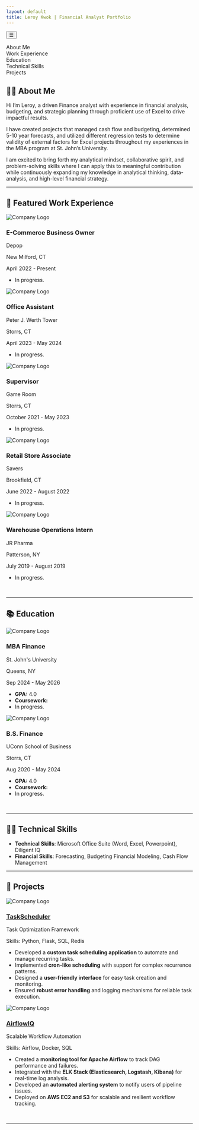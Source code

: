 ```yaml
---
layout: default
title: Leroy Kwok | Financial Analyst Portfolio
---
```


<!-- Toggle Button -->
<button id="toc-toggle" class="toc-toggle-btn">☰</button>

<!-- TOC Container -->
<div class="toc-container hidden" id="toc">
    <ul>
        <li><a href="#about">About Me</a></li>
        <li><a href="#work-experience">Work Experience</a></li>
        <li><a href="#education">Education</a></li>
        <li><a href="#technical-skills">Technical Skills</a></li>
        <li><a href="#projects">Projects</a></li>
        <!-- <li><a href="#blog">Blog</a></li> -->
    </ul>
</div>

## <a id="about"></a>👨‍💻 About Me

<!-- ![Profile Picture](assets/images/profile.jpg) -->
Hi I’m Leroy, a driven Finance analyst with experience in financial analysis, budgeting, and strategic planning through proficient use of Excel to drive impactful results.  

I have created projects that managed cash flow and budgeting, determined 5-10 year forecasts, and utilized different regression tests to determine validity of external factors for Excel projects throughout my experiences in the MBA program at St. John’s University. 

I am excited to bring forth my analytical mindset, collaborative spirit, and problem-solving skills where I can apply this to meaningful contribution while continuously expanding my knowledge in analytical thinking, data-analysis, and high-level financial strategy. 

---

## <a id="work-experience"></a>💼 Featured Work Experience

<div class="card-container">
   <div class="card" onclick="toggleCard(this)">
    <div class="card-front">
      <img src="assets/images/depop.png" alt="Company Logo" class="company-logo">
      <h3>E-Commerce Business Owner</h3>
      <p>Depop</p>
      <p class="location">New Milford, CT</p>
      <p class="time">April 2022 - Present</p>
    </div>
    <div class="card-back">
    <ul>
        <li>In progress.</li>
    </ul>
    </div>
  </div>
  
  <div class="card" onclick="toggleCard(this)">
    <div class="card-front">
      <img src="assets/images/uconn.png" alt="Company Logo" class="company-logo">
      <h3>Office Assistant</h3>
      <p>Peter J. Werth Tower</p>
      <p class="location">Storrs, CT</p>
      <p class="time">April 2023 - May 2024</p>
    </div>
    <div class="card-back">
    <ul>
        <li>In progress.</li>
    </ul>
    </div>
  </div>

  <div class="card" onclick="toggleCard(this)">
    <div class="card-front">
      <img src="assets/images/uconn.png" alt="Company Logo" class="company-logo">
      <h3>Supervisor</h3>
      <p>Game Room</p>
      <p class="location">Storrs, CT</p>
      <p class="time">October 2021 - May 2023</p>
    </div>
    <div class="card-back">
    <ul>
        <li>In progress.</li>
    </ul>
    </div>
  </div>
  
  <div class="card" onclick="toggleCard(this)">
    <div class="card-front">
      <img src="assets/images/savers.png" alt="Company Logo" class="company-logo">
      <h3>Retail Store Associate</h3>
      <p>Savers</p>
      <p class="location">Brookfield, CT</p>
      <p class="time">June 2022 - August 2022</p>
    </div>
    <div class="card-back">
    <ul>
        <li>In progress.</li>
    </ul>
    </div>
  </div>

  <div class="card" onclick="toggleCard(this)">
    <div class="card-front">
      <img src="assets/images/jrpharma.png" alt="Company Logo" class="company-logo">
      <h3>Warehouse Operations Intern</h3>
      <p>JR Pharma</p>
      <p class="location">Patterson, NY</p>
      <p class="time">July 2019 - August 2019</p>
    </div>
    <div class="card-back">
    <ul>
        <li>In progress.</li>
    </ul>
    </div>
  </div>
</div>

&nbsp;

---

## <a id="education"></a>📚 Education

<div class="card-container">
 <div class="card" onclick="toggleCard(this)">
    <div class="card-front">
      <img src="assets/images/stjohns.png" alt="Company Logo" class="company-logo">
      <h3>MBA Finance</h3>
      <p>St. John's University</p>
      <p class="location">Queens, NY</p>
      <p class="time">Sep 2024 - May 2026</p>
    </div>
    <div class="card-back">
    <ul>
        <li><strong>GPA:</strong> 4.0</li>
        <li><strong>Coursework:</strong></li>
        <!-- <li><strong>Coursework:</strong> Bioinformatics Programming, Computational Methods in Bioinformatics, Algorithms, Statistics for Bioinformatics.</li> -->
        <li>In progress.</li>
    </ul>
    </div>
  </div>
  
  <div class="card" onclick="toggleCard(this)">
    <div class="card-front">
      <img src="assets/images/uconn-business.png" alt="Company Logo" class="company-logo">
      <h3>B.S. Finance</h3>
      <p>UConn School of Business</p>
      <p class="location">Storrs, CT</p>
      <p class="time">Aug 2020 - May 2024</p>
    </div>
    <div class="card-back">
    <ul>
        <li><strong>GPA:</strong> 4.0</li>
        <li><strong>Coursework:</strong></li>
        <li>In progress.</li>
    </ul>
    </div>
  </div>
</div>

&nbsp;

---

## <a id="technical-skills"></a>👩‍💻 Technical Skills

- **Technical Skills**: Microsoft Office Suite (Word, Excel, Powerpoint), Diligent IQ
- **Financial Skills**: Forecasting, Budgeting Financial Modeling, Cash Flow Management

---

## <a id="projects"></a>🚀 Projects

<div class="card-container">
 <div class="card" onclick="toggleCard(this)">
    <div class="card-front">
      <img src="assets/images/scheduler.png" alt="Company Logo" class="company-logo">
      <h3><a href="https://github.com/jjz17/TaskScheduler" target="_blank">TaskScheduler</a></h3>
      <p>Task Optimization Framework</p>
      <p class="location">Skills: Python, Flask, SQL, Redis</p>
    </div>
    <div class="card-back">
    <ul>
        <li>Developed a <strong>custom task scheduling application</strong> to automate and manage recurring tasks.</li>
        <li>Implemented <strong>cron-like scheduling</strong> with support for complex recurrence patterns.</li>
        <li>Designed a <strong>user-friendly interface</strong> for easy task creation and monitoring.</li>
        <li>Ensured <strong>robust error handling</strong> and logging mechanisms for reliable task execution.</li>
    </ul>
    </div>
  </div>

   <div class="card" onclick="toggleCard(this)">
    <div class="card-front">
      <img src="assets/images/airflow.png" alt="Company Logo" class="company-logo">
      <h3><a href="https://github.com/jjz17/AirflowIQ" target="_blank">AirflowIQ</a></h3>
      <p>Scalable Workflow Automation</p>
      <p class="location">Skills: Airflow, Docker, SQL</p>
    </div>
    <div class="card-back">
    <ul>
        <li>Created a <strong>monitoring tool for Apache Airflow</strong> to track DAG performance and failures.</li>
        <li>Integrated with the <strong>ELK Stack (Elasticsearch, Logstash, Kibana)</strong> for real-time log analysis.</li>
        <li>Developed an <strong>automated alerting system</strong> to notify users of pipeline issues.</li>
        <li>Deployed on <strong>AWS EC2 and S3</strong> for scalable and resilient workflow tracking.</li>
    </ul>
    </div>
  </div>
</div>

&nbsp;

---
